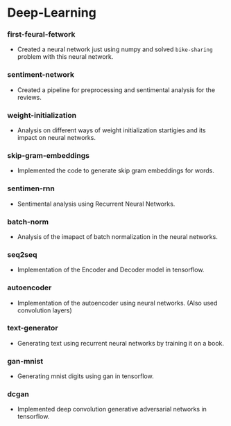 # Deep-Learning

### first-feural-fetwork
 - Created a neural network just using numpy and solved `bike-sharing` problem with this neural network.
 
### sentiment-network
- Created a pipeline for preprocessing and sentimental analysis for the reviews.

### weight-initialization
- Analysis on different ways of weight initialization startigies and its impact on neural networks.

### skip-gram-embeddings
- Implemented the code to generate skip gram embeddings for words.

### sentimen-rnn
- Sentimental analysis using Recurrent Neural Networks.

### batch-norm
- Analysis of the imapact of batch normalization in the neural networks.

### seq2seq
- Implementation of the Encoder and Decoder model in tensorflow.

### autoencoder
- Implementation of the autoencoder using neural networks. (Also used convolution layers)

### text-generator
- Generating text using recurrent neural networks by training it on a book.

### gan-mnist
- Generating mnist digits using gan in tensorflow.

### dcgan
- Implemented deep convolution generative adversarial networks in tensorflow.

